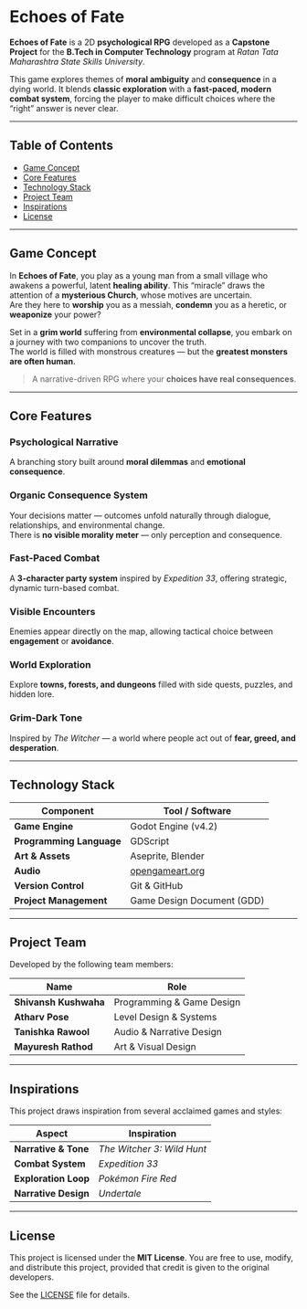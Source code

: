 # Echoes of Fate

**Echoes of Fate** is a 2D **psychological RPG** developed as a **Capstone Project** for the **B.Tech in Computer Technology** program at *Ratan Tata Maharashtra State Skills University*.

This game explores themes of **moral ambiguity** and **consequence** in a dying world. It blends **classic exploration** with a **fast-paced, modern combat system**, forcing the player to make difficult choices where the “right” answer is never clear.

---

## Table of Contents
- [Game Concept](#game-concept)
- [Core Features](#core-features)
- [Technology Stack](#technology-stack)
- [Project Team](#project-team)
- [Inspirations](#inspirations)
- [License](#license)

---

## Game Concept

In **Echoes of Fate**, you play as a young man from a small village who awakens a powerful, latent **healing ability**. This “miracle” draws the attention of a **mysterious Church**, whose motives are uncertain.  
Are they here to **worship** you as a messiah, **condemn** you as a heretic, or **weaponize** your power?

Set in a **grim world** suffering from **environmental collapse**, you embark on a journey with two companions to uncover the truth.  
The world is filled with monstrous creatures — but the **greatest monsters are often human**.

> A narrative-driven RPG where your **choices have real consequences**.

---

## Core Features

### Psychological Narrative
A branching story built around **moral dilemmas** and **emotional consequence**.

### Organic Consequence System
Your decisions matter — outcomes unfold naturally through dialogue, relationships, and environmental change.  
There is **no visible morality meter** — only perception and consequence.

### Fast-Paced Combat
A **3-character party system** inspired by *Expedition 33*, offering strategic, dynamic turn-based combat.

### Visible Encounters
Enemies appear directly on the map, allowing tactical choice between **engagement** or **avoidance**.

### World Exploration
Explore **towns, forests, and dungeons** filled with side quests, puzzles, and hidden lore.

### Grim-Dark Tone
Inspired by *The Witcher* — a world where people act out of **fear, greed, and desperation**.

---

## Technology Stack

| Component | Tool / Software |
|------------|----------------|
| **Game Engine** | Godot Engine (v4.2) |
| **Programming Language** | GDScript |
| **Art & Assets** | Aseprite, Blender |
| **Audio** | [opengameart.org](https://opengameart.org) |
| **Version Control** | Git & GitHub |
| **Project Management** | Game Design Document (GDD) |

---

## Project Team

Developed by the following team members:

| Name                  | Role                       |
| --------------------- | -------------------------- |
| **Shivansh Kushwaha** | Programming & Game Design  |
| **Atharv Pose**       | Level Design & Systems     |
| **Tanishka Rawool**   | Audio & Narrative Design   |
| **Mayuresh Rathod**   | Art & Visual Design        |

---

## Inspirations

This project draws inspiration from several acclaimed games and styles:

| Aspect               | Inspiration                |
| -------------------- | -------------------------- |
| **Narrative & Tone** | *The Witcher 3: Wild Hunt* |
| **Combat System**    | *Expedition 33*            |
| **Exploration Loop** | *Pokémon Fire Red*         |
| **Narrative Design** | *Undertale*                |

---

## License

This project is licensed under the **MIT License**.
You are free to use, modify, and distribute this project, provided that credit is given to the original developers.

See the [LICENSE](./LICENSE) file for details.
